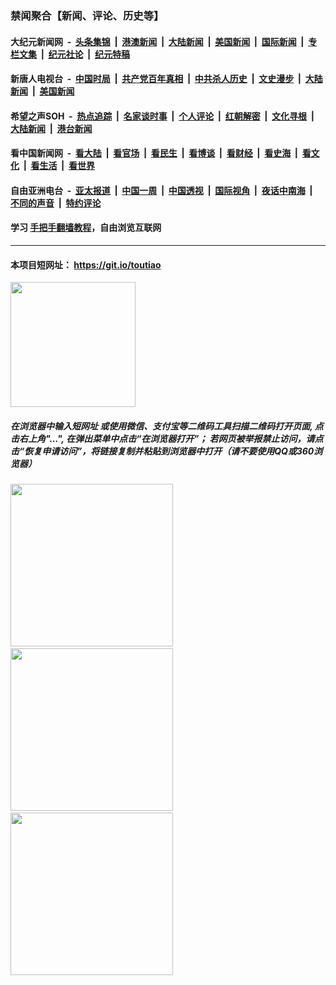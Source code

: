 ### 禁闻聚合【新闻、评论、历史等】

#### 大纪元新闻网 &nbsp;-&nbsp; [头条集锦](indexes/E头条集锦.md?t=02052202) &nbsp;|&nbsp; [港澳新闻](indexes/E港澳新闻.md?t=02052202)  &nbsp;|&nbsp; [大陆新闻](indexes/E大陆新闻.md?t=02052202) &nbsp;|&nbsp; [美国新闻](indexes/E美国新闻.md?t=02052202) &nbsp;|&nbsp; [国际新闻](indexes/E国际新闻.md?t=02052202) &nbsp;|&nbsp; [专栏文集](indexes/E专栏文集.md?t=02052202) &nbsp;|&nbsp; [纪元社论](indexes/E纪元社论.md?t=02052202) &nbsp;|&nbsp; [纪元特稿](indexes/E纪元特稿.md?t=02052202) 

#### 新唐人电视台 &nbsp;-&nbsp; [中国时局](indexes/N中国时局.md?t=02052202) &nbsp;|&nbsp; [共产党百年真相](indexes/N共产党百年真相.md?t=02052202) &nbsp;|&nbsp; [中共杀人历史](indexes/N中共杀人历史.md?t=02052202) &nbsp;|&nbsp; [文史漫步](indexes/N文史漫步.md?t=02052202) &nbsp;|&nbsp; [大陆新闻](indexes/N大陆新闻.md?t=02052202) &nbsp;|&nbsp; [美国新闻](indexes/N美国新闻.md?t=02052202)

#### 希望之声SOH &nbsp;-&nbsp; [热点追踪](indexes/H热点追踪.md?t=02052202) &nbsp;|&nbsp; [名家谈时事](indexes/H名家谈时事.md?t=02052202) &nbsp;|&nbsp; [个人评论](indexes/H个人评论.md?t=02052202)  &nbsp;|&nbsp; [红朝解密](indexes/H红朝解密.md?t=02052202) &nbsp;|&nbsp; [文化寻根](indexes/H文化寻根.md?t=02052202) &nbsp;|&nbsp; [大陆新闻](indexes/H大陆新闻.md?t=02052202) &nbsp;|&nbsp; [港台新闻](indexes/H港台新闻.md?t=02052202)

#### 看中国新闻网 &nbsp;-&nbsp; [看大陆](indexes/S看大陆.md?t=02052202) &nbsp;|&nbsp; [看官场](indexes/S看官场.md?t=02052202) &nbsp;|&nbsp; [看民生](indexes/S看民生.md?t=02052202)  &nbsp;|&nbsp; [看博谈](indexes/S看博谈.md?t=02052202) &nbsp;|&nbsp; [看财经](indexes/S看财经.md?t=02052202) &nbsp;|&nbsp; [看史海](indexes/S看史海.md?t=02052202) &nbsp;|&nbsp; [看文化](indexes/S看文化.md?t=02052202) &nbsp;|&nbsp; [看生活](indexes/S看生活.md?t=02052202) &nbsp;|&nbsp; [看世界](indexes/S看世界.md?t=02052202)

#### 自由亚洲电台 &nbsp;-&nbsp; [亚太报道](indexes/R亚太报道.md?t=02052202) &nbsp;|&nbsp; [中国一周](indexes/R中国一周.md?t=02052202) &nbsp;|&nbsp; [中国透视](indexes/R中国透视.md?t=02052202)  &nbsp;|&nbsp; [国际视角](indexes/R国际视角.md?t=02052202) &nbsp;|&nbsp; [夜话中南海](indexes/R夜话中南海.md?t=02052202) &nbsp;|&nbsp; [不同的声音](indexes/R不同的声音.md?t=02052202) &nbsp;|&nbsp; [特约评论](indexes/R特约评论.md?t=02052202)

#### 学习 [手把手翻墙教程](https://github.com/gfw-breaker/guides/wiki)，自由浏览互联网

----

#### 本项目短网址： https://git.io/toutiao
<img src="https://raw.githubusercontent.com/gfw-breaker/banned-news/master/scripts/img/qr.png" width="200px"/>  

##### 在浏览器中输入短网址 或使用微信、支付宝等二维码工具扫描二维码打开页面, 点击右上角"...", 在弹出菜单中点击“在浏览器打开”； 若网页被举报禁止访问，请点击“恢复申请访问”，将链接复制并粘贴到浏览器中打开（请不要使用QQ或360浏览器）

<img src="https://raw.githubusercontent.com/gfw-breaker/banned-news/master/scripts/img/1.png" width="260px"/> &nbsp; <img src="https://raw.githubusercontent.com/gfw-breaker/banned-news/master/scripts/img/2.png" width="260px"/> &nbsp; <img src="https://raw.githubusercontent.com/gfw-breaker/banned-news/master/scripts/img/3.png" width="260px"/>

